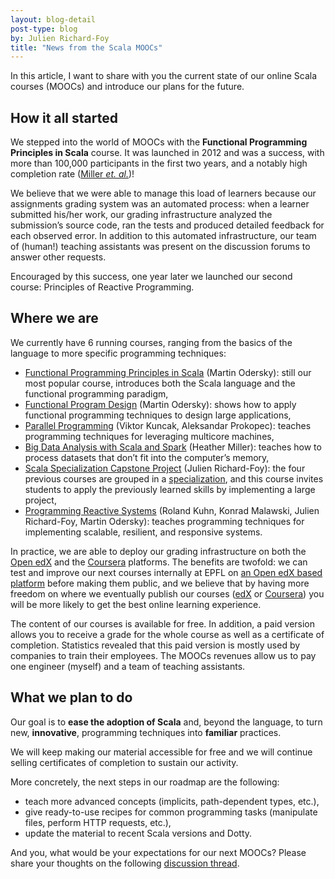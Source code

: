 ```yaml
---
layout: blog-detail
post-type: blog
by: Julien Richard-Foy
title: "News from the Scala MOOCs"
---
```


In this article, I want to share with you the current state of our online Scala courses (MOOCs) and introduce our plans
for the future.

## How it all started

We stepped into the world of MOOCs with the **Functional Programming Principles in Scala** course. It was launched
in 2012 and was a success, with more than 100,000 participants in the first two years, and a notably high completion
rate ([Miller *et. al.*](https://infoscience.epfl.ch/record/190022/))!

We believe that we were able to manage this load of learners because our assignments grading system was an automated
process: when a learner submitted his/her work, our grading infrastructure analyzed the submission’s source code, ran
the tests and produced detailed feedback for each observed error. In addition to this automated infrastructure, our
team of (human!) teaching assistants was present on the discussion forums to answer other requests.

Encouraged by this success, one year later we launched our second course: Principles of Reactive Programming.

## Where we are

We currently have 6 running courses, ranging from the basics of the language to more specific programming techniques:
- [Functional Programming Principles in Scala](https://www.coursera.org/learn/progfun1) (Martin Odersky): still our
  most popular course, introduces both the Scala language and the functional programming paradigm,
- [Functional Program Design](https://www.coursera.org/learn/progfun2) (Martin Odersky): shows how to apply functional
  programming techniques to design large applications,
- [Parallel Programming](https://www.coursera.org/learn/parprog1) (Viktor Kuncak, Aleksandar Prokopec): teaches
  programming techniques for leveraging multicore machines,
- [Big Data Analysis with Scala and Spark](https://www.coursera.org/learn/scala-spark-big-data) (Heather Miller):
  teaches how to process datasets that don’t fit into the computer’s memory,
- [Scala Specialization Capstone Project](https://www.coursera.org/learn/scala-capstone/) (Julien Richard-Foy): the
  four previous courses are grouped in a [specialization](https://www.coursera.org/specializations/scala), and this
  course invites students to apply the previously learned skills by implementing a large project,
- [Programming Reactive Systems](https://www.edx.org/course/programming-reactive-systems) (Roland Kuhn, Konrad
  Malawski, Julien Richard-Foy, Martin Odersky): teaches programming techniques for implementing scalable, resilient,
  and responsive systems.

In practice, we are able to deploy our grading infrastructure on both the [Open edX](https://open.edx.org/) and the
[Coursera](https://www.coursera.org) platforms. The benefits are twofold: we can test and improve our next courses
internally at EPFL on [an Open edX based platform](https://courseware.epfl.ch/) before making them public, and we
believe that by having more freedom on where we eventually publish our courses ([edX](https://www.edx.org/) or
[Coursera](https://www.coursera.org)) you will be more likely to get the best online learning experience.

The content of our courses is available for free. In addition, a paid version allows you to receive a grade for the whole
course as well as a certificate of completion. Statistics revealed that this paid version is mostly used by companies
to train their employees. The MOOCs revenues allow us to pay one engineer (myself) and a team of teaching assistants.

## What we plan to do

Our goal is to **ease the adoption of Scala** and, beyond the language, to turn new, **innovative**, programming
techniques into **familiar** practices.

We will keep making our material accessible for free and we will continue selling certificates of completion to
sustain our activity.

More concretely, the next steps in our roadmap are the following:
- teach more advanced concepts (implicits, path-dependent types, etc.),
- give ready-to-use recipes for common programming tasks (manipulate files, perform HTTP requests, etc.),
- update the material to recent Scala versions and Dotty.

And you, what would be your expectations for our next MOOCs? Please share your thoughts on the
following [discussion thread](https://users.scala-lang.org/t/what-s-up-with-the-scala-moocs-request-for-feedback/4557).
